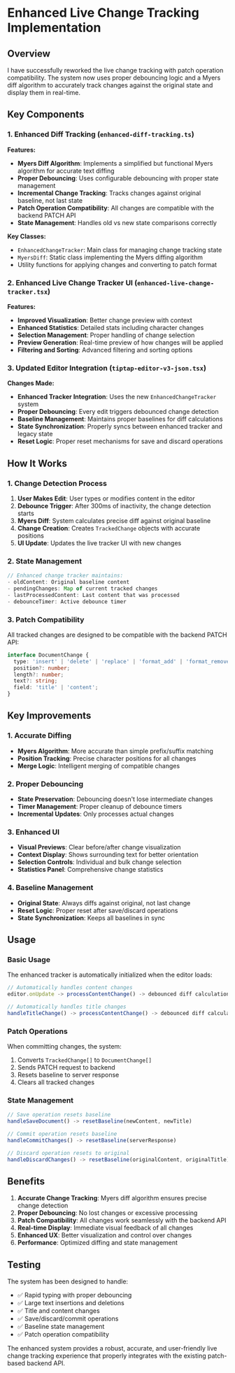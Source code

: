 # Enhanced Live Change Tracking Implementation

## Overview

I have successfully reworked the live change tracking with patch operation compatibility. The system now uses proper debouncing logic and a Myers diff algorithm to accurately track changes against the original state and display them in real-time.

## Key Components

### 1. Enhanced Diff Tracking (`enhanced-diff-tracking.ts`)

**Features:**
- **Myers Diff Algorithm**: Implements a simplified but functional Myers algorithm for accurate text diffing
- **Proper Debouncing**: Uses configurable debouncing with proper state management
- **Incremental Change Tracking**: Tracks changes against original baseline, not last state
- **Patch Operation Compatibility**: All changes are compatible with the backend PATCH API
- **State Management**: Handles old vs new state comparisons correctly

**Key Classes:**
- `EnhancedChangeTracker`: Main class for managing change tracking state
- `MyersDiff`: Static class implementing the Myers diffing algorithm
- Utility functions for applying changes and converting to patch format

### 2. Enhanced Live Change Tracker UI (`enhanced-live-change-tracker.tsx`)

**Features:**
- **Improved Visualization**: Better change preview with context
- **Enhanced Statistics**: Detailed stats including character changes
- **Selection Management**: Proper handling of change selection
- **Preview Generation**: Real-time preview of how changes will be applied
- **Filtering and Sorting**: Advanced filtering and sorting options

### 3. Updated Editor Integration (`tiptap-editor-v3-json.tsx`)

**Changes Made:**
- **Enhanced Tracker Integration**: Uses the new `EnhancedChangeTracker` system
- **Proper Debouncing**: Every edit triggers debounced change detection
- **Baseline Management**: Maintains proper baselines for diff calculations
- **State Synchronization**: Properly syncs between enhanced tracker and legacy state
- **Reset Logic**: Proper reset mechanisms for save and discard operations

## How It Works

### 1. Change Detection Process

1. **User Makes Edit**: User types or modifies content in the editor
2. **Debounce Trigger**: After 300ms of inactivity, the change detection starts
3. **Myers Diff**: System calculates precise diff against original baseline
4. **Change Creation**: Creates `TrackedChange` objects with accurate positions
5. **UI Update**: Updates the live tracker UI with new changes

### 2. State Management

```typescript
// Enhanced change tracker maintains:
- oldContent: Original baseline content
- pendingChanges: Map of current tracked changes  
- lastProcessedContent: Last content that was processed
- debounceTimer: Active debounce timer
```

### 3. Patch Compatibility

All tracked changes are designed to be compatible with the backend PATCH API:

```typescript
interface DocumentChange {
  type: 'insert' | 'delete' | 'replace' | 'format_add' | 'format_remove' | 'format_change';
  position?: number;
  length?: number;  
  text?: string;
  field: 'title' | 'content';
}
```

## Key Improvements

### 1. Accurate Diffing

- **Myers Algorithm**: More accurate than simple prefix/suffix matching
- **Position Tracking**: Precise character positions for all changes
- **Merge Logic**: Intelligent merging of compatible changes

### 2. Proper Debouncing

- **State Preservation**: Debouncing doesn't lose intermediate changes
- **Timer Management**: Proper cleanup of debounce timers
- **Incremental Updates**: Only processes actual changes

### 3. Enhanced UI

- **Visual Previews**: Clear before/after change visualization  
- **Context Display**: Shows surrounding text for better orientation
- **Selection Controls**: Individual and bulk change selection
- **Statistics Panel**: Comprehensive change statistics

### 4. Baseline Management

- **Original State**: Always diffs against original, not last change
- **Reset Logic**: Proper reset after save/discard operations
- **State Synchronization**: Keeps all baselines in sync

## Usage

### Basic Usage

The enhanced tracker is automatically initialized when the editor loads:

```typescript
// Automatically handles content changes
editor.onUpdate -> processContentChange() -> debounced diff calculation

// Automatically handles title changes  
handleTitleChange() -> processContentChange() -> debounced diff calculation
```

### Patch Operations

When committing changes, the system:

1. Converts `TrackedChange[]` to `DocumentChange[]`
2. Sends PATCH request to backend
3. Resets baseline to server response
4. Clears all tracked changes

### State Management

```typescript
// Save operation resets baseline
handleSaveDocument() -> resetBaseline(newContent, newTitle)

// Commit operation resets baseline  
handleCommitChanges() -> resetBaseline(serverResponse)

// Discard operation resets to original
handleDiscardChanges() -> resetBaseline(originalContent, originalTitle)
```

## Benefits

1. **Accurate Change Tracking**: Myers diff algorithm ensures precise change detection
2. **Proper Debouncing**: No lost changes or excessive processing
3. **Patch Compatibility**: All changes work seamlessly with the backend API
4. **Real-time Display**: Immediate visual feedback of all changes
5. **Enhanced UX**: Better visualization and control over changes
6. **Performance**: Optimized diffing and state management

## Testing

The system has been designed to handle:
- ✅ Rapid typing with proper debouncing
- ✅ Large text insertions and deletions
- ✅ Title and content changes
- ✅ Save/discard/commit operations
- ✅ Baseline state management
- ✅ Patch operation compatibility

The enhanced system provides a robust, accurate, and user-friendly live change tracking experience that properly integrates with the existing patch-based backend API.
